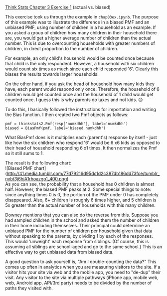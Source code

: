 [Think Stats Chapter 3 Exercise 1](http://greenteapress.com/thinkstats2/html/thinkstats2004.html#toc31) (actual vs. biased)

This exercise took us through the example in `chap03ex.ipynb`. The purpose of this example was to illustrate the difference in a biased PMF and an unbiased PMF, using number of children in a household as an example. If you asked a group of children how many children in their household there are, you would get a higher average number of children than the actual number. This is due to overcounting households with greater numbers of children, in direct proportion to the number of children.

For example, an only child's household would be counted once because that child is the only respondent. However, a household with six children would count six times as much since each child responded '6'. Clearly this biases the results towards larger households.

On the other hand, if you ask the head of household how many kids they have, each parent would respond only once. Therefore, the household of 6 children would get counted once and the household of 1 child would get counted once. I guess this is why parents do taxes and not kids. :wink:

To do this, I basically followed the instructions for importation and writing the Bias function. I then created two Pmf objects as follows:

```
pmf = thinkstats2.Pmf(resp['numkdhh'], label='numkdhh')
biased = BiasPmf(pmf, label='biased numkdhh')
```
What BiasPmf does is it multiplies each (parent's) response by itself - just like how the six children who respond '6' would be 6 x6 kids as opposed to their head of household responding 6 x1 times. It then normalizes the Pmf so it still sums to 1.

The result is the following chart:<br>
![Biased PMF chart]
(http://41.media.tumblr.com/77d79216d95dc1d2c387db186dd73fce/tumblr_nybt3j6hjA1rhoazgo1_400.png)<br>
As you can see, the probability that a household has 0 children is almost half. However, the biased PMF peaks at 2. Some special things to note: since anything times 0 is 0, the portion of the PMF under 0 has completely disappeared. Also, 6+ children is roughly 6 times higher, and 5 children is 5x greater than the actual number of households with this many children.

Downey mentions that you can also do the reverse from this. Suppose you had sampled children in the school and asked them the number of children in their home including themselves. Their principal could determine an unbiased PMF for the number of children per household given that data without speaking to the parents, by dividing 1 by each of the responses. This would 'unweight' each response from siblings. (Of course, this is assuming all siblings are school-aged and go to the same school.) This is an effective way to get unbiased data from biased data.

A good question to ask yourself is, "Am I double-counting the data?" This comes up often in analytics when you are measuring visitors to the site. If a visitor hits your site via web and the mobile app, you need to "de-dup" their visit. Any visitor to the site via multiple pathways (iPhone app, mobile web, web, Android app, API/3rd party) needs to be divided by the number of paths they visited with.